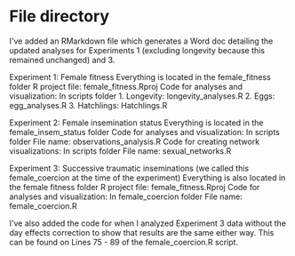 # File directory

I've added an RMarkdown file which generates a Word doc detailing the updated analyses for Experiments 1 (excluding longevity because this remained unchanged) and 3.

Experiment 1: Female fitness
Everything is located in the female_fitness folder
R project file: female_fitness.Rproj
Code for analyses and visualization: In scripts folder 
	1. Longevity: longevity_analyses.R
	2. Eggs: egg_analyses.R
	3. Hatchlings: Hatchlings.R

Experiment 2: Female insemination status
Everything is located in the female_insem_status folder
Code for analyses and visualization: In scripts folder 
	File name: observations_analysis.R
Code for creating network visualizations: In scripts folder 
	File name: sexual_networks.R

Experiment 3: Successive traumatic inseminations (we called this female_coercion at the time of the experiment)
Everything is also located in the female fitness folder
R project file: female_fitness.Rproj
Code for analyses and visualization: In female_coercion folder 
	File name: female_coercion.R

I've also added the code for when I analyzed Experiment 3 data without the day effects correction to show that results are the same either way. This can be found on Lines 75 - 89 of the female_coercion.R script. 